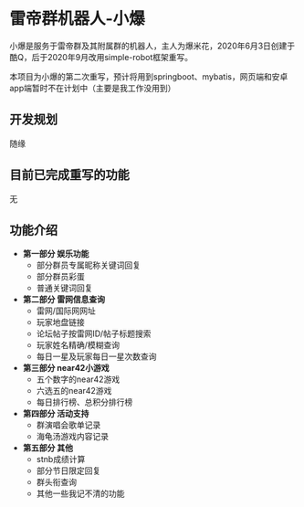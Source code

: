 # 雷帝群机器人-小爆
小爆是服务于雷帝群及其附属群的机器人，主人为爆米花，2020年6月3日创建于酷Q，后于2020年9月改用simple-robot框架重写。  

  本项目为小爆的第二次重写，预计将用到springboot、mybatis，网页端和安卓app端暂时不在计划中（主要是我工作没用到）  

## 开发规划
  随缘

## 目前已完成重写的功能
  无

## 功能介绍
+ **第一部分 娱乐功能**
    + 部分群员专属昵称关键词回复
    + 部分群员彩蛋
    + 普通关键词回复
+ **第二部分 雷网信息查询**  
    + 雷网/国际网网址
    + 玩家地盘链接
    + 论坛帖子按雷网ID/帖子标题搜索
    + 玩家姓名精确/模糊查询
    + 每日一星及玩家每日一星次数查询
+ **第三部分 near42小游戏**
    + 五个数字的near42游戏  
    + 六选五的near42游戏
    + 每日排行榜、总积分排行榜
+ **第四部分 活动支持**
    + 群演唱会歌单记录
    + 海龟汤游戏内容记录  
+ **第五部分 其他**
    + stnb成绩计算
    + 部分节日限定回复
    + 群头衔查询
    + 其他一些我记不清的功能
      

  